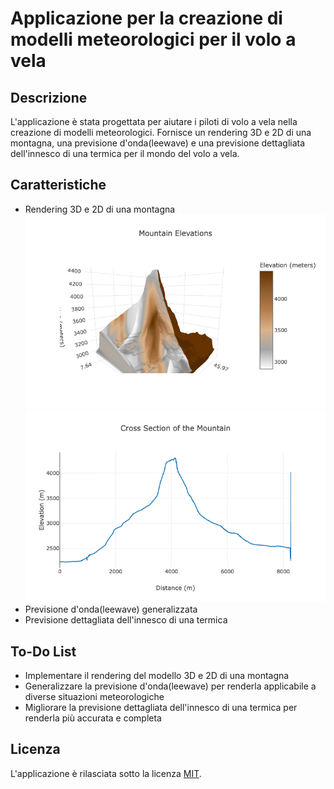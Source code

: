 # Applicazione per la creazione di modelli meteorologici per il volo a vela

## Descrizione

L'applicazione è stata progettata per aiutare i piloti di volo a vela nella creazione di modelli meteorologici. 
Fornisce un rendering 3D e 2D di una montagna, una previsione d'onda(leewave) e una previsione dettagliata dell'innesco di una termica per il mondo del volo a vela.

## Caratteristiche

- Rendering 3D e 2D di una montagna
![3D rendering](public/image1.png)
![2D rendering](public/image2.png)
- Previsione d'onda(leewave) generalizzata
- Previsione dettagliata dell'innesco di una termica

## To-Do List

- Implementare il rendering del modello 3D e 2D di una montagna
- Generalizzare la previsione d'onda(leewave) per renderla applicabile a diverse situazioni meteorologiche
- Migliorare la previsione dettagliata dell'innesco di una termica per renderla più accurata e completa

## Licenza

L'applicazione è rilasciata sotto la licenza [MIT](https://opensource.org/licenses/MIT).	 
